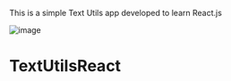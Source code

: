 This is a simple Text Utils app developed to learn React.js

![image](https://github.com/user-attachments/assets/e1b55217-be17-4773-8792-80123a13ad46)



# TextUtilsReact
